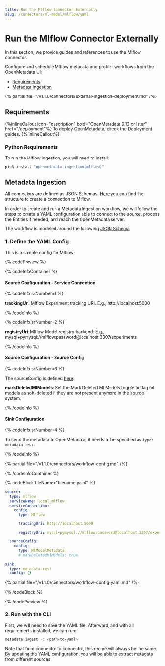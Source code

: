```yaml
---
title: Run the Mlflow Connector Externally
slug: /connectors/ml-model/mlflow/yaml
---
```


# Run the Mlflow Connector Externally

In this section, we provide guides and references to use the Mlflow connector.

Configure and schedule Mlflow metadata and profiler workflows from the OpenMetadata UI:

- [Requirements](#requirements)
- [Metadata Ingestion](#metadata-ingestion)

{% partial file="/v1.1.0/connectors/external-ingestion-deployment.md" /%}

## Requirements

{%inlineCallout icon="description" bold="OpenMetadata 0.12 or later" href="/deployment"%}
To deploy OpenMetadata, check the Deployment guides.
{%/inlineCallout%}



### Python Requirements

To run the Mlflow ingestion, you will need to install:

```bash
pip3 install "openmetadata-ingestion[mlflow]"
```

## Metadata Ingestion

All connectors are defined as JSON Schemas.
[Here](https://github.com/open-metadata/OpenMetadata/blob/main/openmetadata-spec/src/main/resources/json/schema/entity/services/connections/mlmodel/mlflowConnection.json)
you can find the structure to create a connection to Mlflow.

In order to create and run a Metadata Ingestion workflow, we will follow
the steps to create a YAML configuration able to connect to the source,
process the Entities if needed, and reach the OpenMetadata server.

The workflow is modeled around the following
[JSON Schema](https://github.com/open-metadata/OpenMetadatablob/main/openmetadata-spec/src/main/resources/json/schema/metadataIngestion/workflow.json)

### 1. Define the YAML Config

This is a sample config for Mlflow:

{% codePreview %}

{% codeInfoContainer %}

#### Source Configuration - Service Connection

{% codeInfo srNumber=1 %}

**trackingUri**: Mlflow Experiment tracking URI. E.g., http://localhost:5000


{% /codeInfo %}

{% codeInfo srNumber=2 %}

**registryUri**: Mlflow Model registry backend. E.g., mysql+pymysql://mlflow:password@localhost:3307/experiments

{% /codeInfo %}

#### Source Configuration - Source Config

{% codeInfo srNumber=3 %}

The sourceConfig is defined [here](https://github.com/open-metadata/OpenMetadata/blob/main/openmetadata-spec/src/main/resources/json/schema/metadataIngestion/messagingServiceMetadataPipeline.json):

**markDeletedMlModels**: Set the Mark Deleted Ml Models toggle to flag ml models as soft-deleted if they are not present anymore in the source system.

{% /codeInfo %}

#### Sink Configuration

{% codeInfo srNumber=4 %}

To send the metadata to OpenMetadata, it needs to be specified as `type: metadata-rest`.

{% /codeInfo %}

{% partial file="/v1.1.0/connectors/workflow-config.md" /%}

{% /codeInfoContainer %}

{% codeBlock fileName="filename.yaml" %}


```yaml
source:
  type: mlflow
  serviceName: local_mlflow
  serviceConnection:
    config:
      type: Mlflow
```
```yaml {% srNumber=1 %}
      trackingUri: http://localhost:5000
```
```yaml {% srNumber=2 %}
      registryUri: mysql+pymysql://mlflow:password@localhost:3307/experiments
```
```yaml {% srNumber=3 %}
  sourceConfig:
    config:
      type: MlModelMetadata
      # markDeletedMlModels: true
```
```yaml {% srNumber=4 %}
sink:
  type: metadata-rest
  config: {}
```

{% partial file="/v1.1.0/connectors/workflow-config-yaml.md" /%}

{% /codeBlock %}

{% /codePreview %}

### 2. Run with the CLI

First, we will need to save the YAML file. Afterward, and with all requirements installed, we can run:

```bash
metadata ingest -c <path-to-yaml>
```

Note that from connector to connector, this recipe will always be the same. By updating the YAML configuration,
you will be able to extract metadata from different sources.
